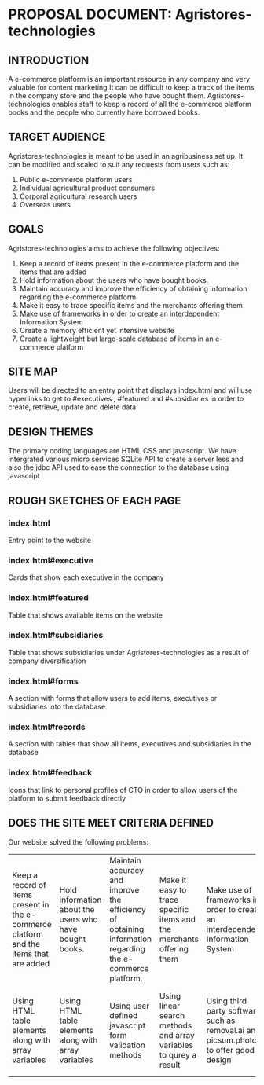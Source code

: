 # PROPOSAL DOCUMENT: Agristores-technologies
## INTRODUCTION
A e-commerce platform is an important resource in any company and very valuable for content marketing.It can be difficult to keep a track of the items in the company store and the people who have bought them. Agristores-technologies enables staff to keep a record of all the e-commerce platform books and the people who currently have borrowed books.

## TARGET AUDIENCE
Agristores-technologies is meant to be used in an agribusiness set up. It can be modified and scaled to suit any requests from users such as:
<ol>
    <li>Public e-commerce platform users</li>
    <li>Individual agricultural product consumers</li>
    <li>Corporal agricultural research users</li>
    <li>Overseas users</li>
</ol>

## GOALS
Agristores-technologies aims to achieve the following objectives:
<ol>
    <li>Keep a record of items present in the e-commerce platform and the items that are added</li>
    <li>Hold information about the users who have bought books.</li>
    <li>Maintain accuracy and improve the efficiency of obtaining information regarding the e-commerce platform.</li>
    <li>Make it easy to trace specific items and the merchants offering them</li>
    <li>Make use of frameworks in order to create an interdependent Information System</li>
    <li>Create a memory efficient yet intensive website</li>
    <li>Create a lightweight but large-scale database of items in an e-commerce platform</li>
</ol>

## SITE MAP
Users will be directed to an entry point that displays index.html and will use hyperlinks to get to #executives , #featured and #subsidiaries in order to create, retrieve, update and delete data.

## DESIGN THEMES
The primary coding languages are HTML CSS and javascript. We have intergrated various micro services
SQLite API to create a server less and also the jdbc API used to ease the connection to the database using javascript

## ROUGH SKETCHES OF EACH PAGE
### index.html 
Entry point to the website

### index.html#executive
Cards that show each executive in the company

### index.html#featured
Table that shows available items on the website

### index.html#subsidiaries
Table that shows subsidiaries under Agristores-technologies as a result of company diversification

### index.html#forms
A section with forms that allow users to add items, executives or subsidiaries into the database

### index.html#records
A section with tables that show all items, executives and subsidiaries in the database

### index.html#feedback
Icons that link to personal profiles of CTO in order to allow users of the platform to submit feedback directly

## DOES THE SITE MEET CRITERIA DEFINED
Our website solved the following problems:
<table>
    <tr>
        <td>Keep a record of items present in the e-commerce platform and the items that are added</td>
        <td>Hold information about the users who have bought books.</td>
        <td>Maintain accuracy and improve the efficiency of obtaining information regarding the e-commerce platform.</td>
        <td>Make it easy to trace specific items and the merchants offering them</td>
        <td>Make use of frameworks in order to create an interdependent Information System</td>
        <td>Create a memory efficient yet intensive website</td>
        <td>Create a lightweight but large-scale database of items in an e-commerce platform</td>
    </tr>
    <tr>
        <td>Using HTML table elements along with array variables</td>
        <td>Using HTML table elements along with array variables</td>
        <td>Using user defined javascript form validation methods</td>
        <td>Using linear search methods and array variables to qurey a result</td>
        <td>Using third party software such as removal.ai and picsum.photos to offer good design</td>
        <td>Using global variables instead of new local variables for each function</td>
        <td>Using MySQLi via JDBC</td>
    </tr>
</table>

